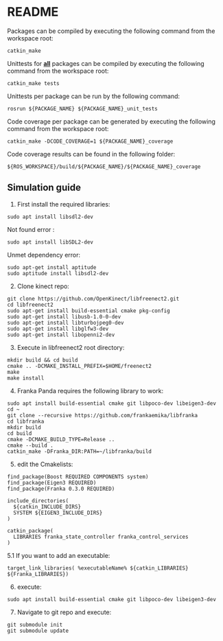 # README

Packages can be compiled by executing the following command from the workspace root:

```
catkin_make
```

Unittests for **<u>all</u>** packages can be compiled by executing the following command from the workspace root:

```
catkin_make tests
```

Unittests per package can be run by the following command:
```
rosrun ${PACKAGE_NAME} ${PACKAGE_NAME}_unit_tests
```


Code coverage per package can be generated by executing the following command from the workspace root:

```
catkin_make -DCODE_COVERAGE=1 ${PACKAGE_NAME}_coverage
```

Code coverage results can be found in the following folder:
```
${ROS_WORKSPACE}/build/${PACKAGE_NAME}/${PACKAGE_NAME}_coverage
```

## Simulation guide

1. First install the required libraries:
```
sudo apt install libsdl2-dev
```
Not found error :
```
sudo apt install libSDL2-dev
```
Unmet dependency error:
```
sudo apt-get install aptitude
sudo aptitude install libsdl2-dev
```
2. Clone kinect repo:
```
git clone https://github.com/OpenKinect/libfreenect2.git
cd libfreenect2
sudo apt-get install build-essential cmake pkg-config
sudo apt-get install libusb-1.0-0-dev
sudo apt-get install libturbojpeg0-dev
sudo apt-get install libglfw3-dev
sudo apt-get install libopenni2-dev
```
3. Execute in libfreenect2 root directory:
```
mkdir build && cd build
cmake .. -DCMAKE_INSTALL_PREFIX=$HOME/freenect2
make
make install
```

4. Franka Panda requires the following library to work:

```
sudo apt install build-essential cmake git libpoco-dev libeigen3-dev
cd ~
git clone --recursive https://github.com/frankaemika/libfranka
cd libfranka
mkdir build
cd build
cmake -DCMAKE_BUILD_TYPE=Release ..
cmake --build .
catkin_make -DFranka_DIR:PATH=~/libfranka/build
```
5. edit the Cmakelists:
```
find_package(Boost REQUIRED COMPONENTS system)
find_package(Eigen3 REQUIRED)
find_package(Franka 0.3.0 REQUIRED)
 
include_directories(
  ${catkin_INCLUDE_DIRS}
  SYSTEM ${EIGEN3_INCLUDE_DIRS}
)
 
catkin_package(
  LIBRARIES franka_state_controller franka_control_services
)
```
5.1 If you want to add an executable:
```
target_link_libraries( %executableName% ${catkin_LIBRARIES} ${Franka_LIBRARIES})
```
6. execute:
```
sudo apt install build-essential cmake git libpoco-dev libeigen3-dev
```
7. Navigate to git repo and execute:
```
git submodule init
git submodule update
```